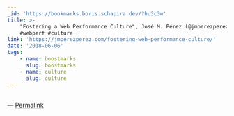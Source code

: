 ```yaml
---
_id: 'https://bookmarks.boris.schapira.dev/?hu3c3w'
title: >-
    "Fostering a Web Performance Culture", José M. Pérez (@jmperezperez)
    #webperf #culture
link: 'https://jmperezperez.com/fostering-web-performance-culture/'
date: '2018-06-06'
tags:
    - name: boostmarks
      slug: boostmarks
    - name: culture
      slug: culture
---
```


<br>&#8212;
<a href="https://bookmarks.boris.schapira.dev/?hu3c3w" title="Permalink">Permalink</a>
